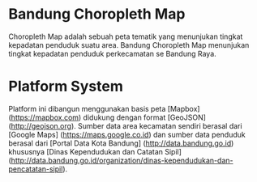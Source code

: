 # Bandung Choropleth Map

Choropleth Map adalah sebuah peta tematik yang menunjukan tingkat kepadatan penduduk suatu area. Bandung Choropleth Map menunjukan tingkat kepadatan penduduk perkecamatan se Bandung Raya.

# Platform System
Platform ini dibangun menggunakan basis peta [Mapbox] (https://mapbox.com) didukung dengan format [GeoJSON] (http://geojson.org). Sumber data area kecamatan sendiri berasal dari [Google Maps] (https://maps.google.co.id) dan sumber data penduduk berasal dari [Portal Data Kota Bandung] (http://data.bandung.go.id) khususnya [Dinas Kependudukan dan Catatan Sipil] (http://data.bandung.go.id/organization/dinas-kependudukan-dan-pencatatan-sipil).
